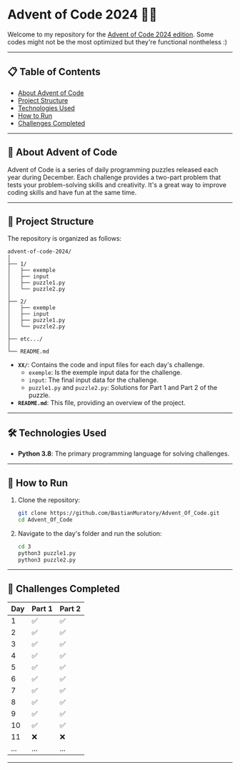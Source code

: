 
# Advent of Code 2024 🎄✨

Welcome to my repository for the [Advent of Code 2024 edition](https://adventofcode.com/2024). Some codes might not be the most optimized but they're functional nontheless :)

---

## 📋 Table of Contents
- [About Advent of Code](#about-advent-of-code)
- [Project Structure](#project-structure)
- [Technologies Used](#technologies-used)
- [How to Run](#how-to-run)
- [Challenges Completed](#challenges-completed)

---

## 🌟 About Advent of Code
Advent of Code is a series of daily programming puzzles released each year during December. Each challenge provides a two-part problem that tests your problem-solving skills and creativity. It's a great way to improve coding skills and have fun at the same time.

---

## 📁 Project Structure
The repository is organized as follows:

```
advent-of-code-2024/
│
├── 1/
│   ├── exemple
│   ├── input
│   ├── puzzle1.py
│   └── puzzle2.py
│
├── 2/
│   ├── exemple
│   ├── input
│   ├── puzzle1.py
│   └── puzzle2.py
│
├── etc.../
│
└── README.md
```

- **`XX/`**: Contains the code and input files for each day's challenge.
  - `exemple`: Is the exemple input data for the challenge.
  - `input`: The final input data for the challenge.
  - `puzzle1.py` and `puzzle2.py`: Solutions for Part 1 and Part 2 of the puzzle.
- **`README.md`**: This file, providing an overview of the project.

---

## 🛠️ Technologies Used
- **Python 3.8**: The primary programming language for solving challenges.
---

## 🚀 How to Run
1. Clone the repository:
   ```bash
   git clone https://github.com/BastianMuratory/Advent_Of_Code.git
   cd Advent_Of_Code
   ```

2. Navigate to the day's folder and run the solution:
   ```bash
   cd 3
   python3 puzzle1.py
   python3 puzzle2.py
   ```

---

## 📅 Challenges Completed
| Day | Part 1 | Part 2 |
|-----|--------|--------|
| 1   | ✅      | ✅      |
| 2   | ✅      | ✅      |
| 3   | ✅      | ✅      |
| 4   | ✅      | ✅      |
| 5   | ✅      | ✅      |
| 6   | ✅      | ✅      |
| 7   | ✅      | ✅      |
| 8   | ✅      | ✅      |
| 9   | ✅      | ✅      |
| 10   | ✅      | ✅      |
| 11   | ❌      | ❌      |
| ... | ...    | ...    |

---